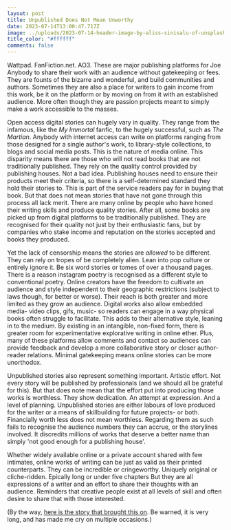 ```yaml
---
layout: post
title: Unpublished Does Not Mean Unworthy
date: 2023-07-14T13:00:47.717Z
image: ../uploads/2023-07-14-header-image-by-aliss-sinisalu-of-unsplash-.jpg
title_color: "#ffffff"
comments: false
---
```

W﻿attpad. FanFiction.net. AO3. These are major publishing platforms for Joe Anybody to share their work with an audience without gatekeeping or fees. They are founts of the bizarre and wonderful, and build communities and authors. Sometimes they are also a place for writers to gain income from this work, be it on the platform or by moving on from it with an established audience. More often though they are passion projects meant to simply make a work accessible to the masses.

Open access digital stories can hugely vary in quality. They range from the infamous, like the *My Immortal* fanfic, to the hugely successful, such as *The Martian*. Anybody with internet access can write on platforms ranging from those designed for a single author's work, to library-style collections, to blogs and social media posts. This is the nature of media online. This disparity means there are those who will not read books that are not traditionally published. They rely on the quality control provided by publishing houses.  Not a bad idea. Publishing houses need to ensure their products meet their criteria, so there is a self-determined standard they hold their stories to. This is part of the service readers pay for in buying that book. But that does not mean stories that have not gone through this process all lack merit. There are many online by people who have honed their writing skills and produce quality stories. After all, some books are picked up from digital platforms to be traditionally published. They are recognised for their quality not just by their enthusiastic fans, but by companies who stake income and reputation on the stories accepted and books they produced.

Y﻿et the lack of censorship means the stories are *allowed* to be different. They can rely on tropes of be completely alien. Lean into pop culture or entirely ignore it. Be six word stories or tomes of over a thousand pages. There is a reason instagram poetry is recognised as a different style to conventional poetry. Online creators have the freedom to cultivate an audience and style independent to their geographic restrictions (subject to laws though, for better or worse). Their reach is both greater and more limited as they grow an audience. Digital works also allow embedded media- video clips, gifs, music- so readers can engage in a way physical books often struggle to facilitate. This adds to their alternative style, leaning in to the medium. By existing in an intangible, non-fixed form, there is greater room for experimentative explorative writing in online ether. Plus, many of these platforms allow comments and contact so audiences can provide feedback and develop a more collaborative story or closer author-reader relations. Minimal gatekeeping means online stories can be more unorthodox.

Unpublished stories also represent something important. Artistic effort. Not every story will be published by professionals (and we should all be grateful for this). But that does note mean that the effort put into producing those works is worthless. They show dedication. An attempt at expression. And a level of planning. Unpublished stories are either labours of love produced for the writer or a means of skillbuilding for future projects- or both. Financially worth less does not mean worthless. Regarding them as such fails to recognise the audience numbers they can accrue, or the storylines involved. It discredits millions of works that deserve a better name than simply 'not good enough for a publishing house'.

W﻿hether widely available online or a private account shared with few intimates, online works of writing can be just as valid as their printed counterparts. They can be incredible or cringeworthy. Uniquely original or cliche-ridden. Epically long or under five chapters But they are all expressions of a writer and an effort to share their thoughts with an audience. Reminders that creative people exist at all levels of skill and often desire to share that with those interested.







(﻿By the way, [here is the story that brought this on](https://wanderinginn.com/table-of-contents/). Be warned, it is very long, and has made me cry on multiple occasions.)